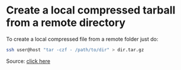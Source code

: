 # Create a local compressed tarball from a remote directory
To create a local compressed file from a remote folder just do:
```bash
ssh user@host "tar -czf - /path/to/dir" > dir.tar.gz
```

Source: [click here](https://www.commandlinefu.com/commands/view/9900/create-a-local-compressed-tarball-from-remote-host-directory)
